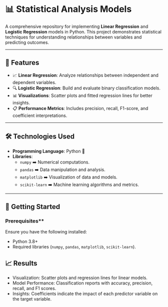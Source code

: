 # 📊 Statistical Analysis Models  

A comprehensive repository for implementing **Linear Regression** and **Logistic Regression** models in Python. This project demonstrates statistical techniques for understanding relationships between variables and predicting outcomes.  

---

## 🌟 **Features**
- 📈 **Linear Regression**: Analyze relationships between independent and dependent variables.  
- 🔍 **Logistic Regression**: Build and evaluate binary classification models.  
- 📊 **Visualizations**: Scatter plots and fitted regression lines for better insights.  
- 📋 **Performance Metrics**: Includes precision, recall, F1-score, and coefficient interpretations.  

---

## 🛠️ **Technologies Used**  
- **Programming Language**: Python 🐍  
- **Libraries**:  
  - `numpy` ➡️ Numerical computations.  
  - `pandas` ➡️ Data manipulation and analysis.  
  - `matplotlib` ➡️ Visualization of data and models.  
  - `scikit-learn` ➡️ Machine learning algorithms and metrics.  

---

## 🚀 **Getting Started**

### Prerequisites**
Ensure you have the following installed:
- Python 3.8+  
- Required libraries (`numpy`, `pandas`, `matplotlib`, `scikit-learn`).  

## 📈 Results

- Visualization: Scatter plots and regression lines for linear models.
- Model Performance: Classification reports with accuracy, precision, recall, and F1 scores.
- Insights: Coefficients indicate the impact of each predictor variable on the target variable.
